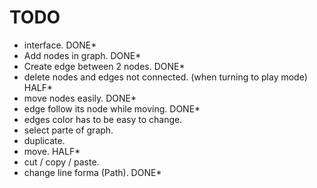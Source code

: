# TODO
- interface. DONE*
- Add nodes in graph. DONE*
- Create edge between 2 nodes. DONE*
- delete nodes and edges not connected. (when turning to play mode) HALF*
- move nodes easily. DONE*
- edge follow its node while moving. DONE*
- edges color has to be easy to change.
- select parte of graph.
- duplicate.
- move. HALF*
- cut / copy / paste.
- change line forma (Path). DONE*